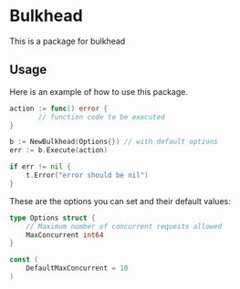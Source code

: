 # Bulkhead

This is a package for bulkhead

## Usage
Here is an example of how to use this package.

```go
action := func() error {
       // function code to be executed
}

b := NewBulkhead(Options{}) // with default options
err := b.Execute(action)

if err != nil {
	t.Error("error should be nil")
}
```

These are the options you can set and their default values:
```go
type Options struct {
	// Maximum number of concurrent requests allowed
	MaxConcurrent int64
}

const (
	DefaultMaxConcurrent = 10
)
```
